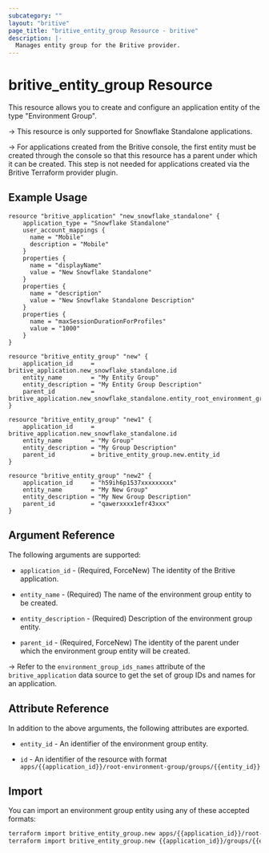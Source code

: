 ```yaml
---
subcategory: ""
layout: "britive"
page_title: "britive_entity_group Resource - britive"
description: |-
  Manages entity group for the Britive provider.
---
```


# britive_entity_group Resource

This resource allows you to create and configure an application entity of the type "Environment Group".

-> This resource is only supported for Snowflake Standalone applications.

-> For applications created from the Britive console, the first entity must be created through the console so that this resource has a parent under which it can be created. This step is not needed for applications created via the Britive Terraform provider plugin.

## Example Usage

```hcl
resource "britive_application" "new_snowflake_standalone" {
    application_type = "Snowflake Standalone"
    user_account_mappings {
      name = "Mobile"
      description = "Mobile"
    }
    properties {
      name = "displayName"
      value = "New Snowflake Standalone"
    }
    properties {
      name = "description"
      value = "New Snowflake Standalone Description"
    }
    properties {
      name = "maxSessionDurationForProfiles"
      value = "1000"
    }
}

resource "britive_entity_group" "new" {
    application_id     = britive_application.new_snowflake_standalone.id
    entity_name        = "My Entity Group"
    entity_description = "My Entity Group Description"
    parent_id          = britive_application.new_snowflake_standalone.entity_root_environment_group_id
}

resource "britive_entity_group" "new1" {
    application_id     = britive_application.new_snowflake_standalone.id
    entity_name        = "My Group"
    entity_description = "My Group Description"
    parent_id          = britive_entity_group.new.entity_id
}

resource "britive_entity_group" "new2" {
    application_id     = "h59ih6p1537xxxxxxxxx"
    entity_name        = "My New Group"
    entity_description = "My New Group Description"
    parent_id          = "qawerxxxx1efr43xxx"
}
```

## Argument Reference

The following arguments are supported:

* `application_id` - (Required, ForceNew) The identity of the Britive application.

* `entity_name` - (Required) The name of the environment group entity to be created.

* `entity_description` - (Required) Description of the environment group entity.

* `parent_id` - (Required, ForceNew)  The identity of the parent under which the environment group entity will be created.

-> Refer to the `environment_group_ids_names` attribute of the `britive_application` data source to get the set of group IDs and names for an application.

## Attribute Reference

In addition to the above arguments, the following attributes are exported.

* `entity_id` - An identifier of the environment group entity.

* `id` - An identifier of the resource with format `apps/{{application_id}}/root-environment-group/groups/{{entity_id}}`

## Import

You can import an environment group entity using any of these accepted formats:

```sh
terraform import britive_entity_group.new apps/{{application_id}}/root-environment-group/groups/{{entity_id}}
terraform import britive_entity_group.new {{application_id}}/groups/{{entity_id}}
```
